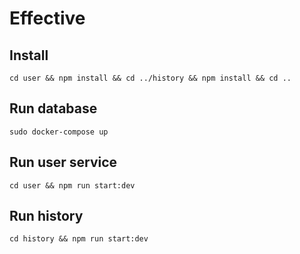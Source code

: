 # Effective

## Install
```cd user && npm install && cd ../history && npm install && cd ..```
## Run database

```sudo docker-compose up```
## Run user service

```cd user && npm run start:dev```
## Run history

```cd history && npm run start:dev```
